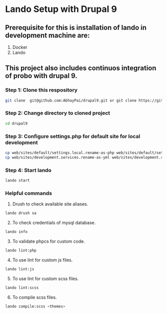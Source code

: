 # Lando Setup with Drupal 9

## Prerequisite for this is installation of lando in development machine are:
1. Docker
2. Lando

## This project also includes continuos integration of probo with drupal 9.

### Step 1: Clone this respository
```sh
git clone  git@github.com:AbhayPai/drupal9.git or git clone https://github.com/AbhayPai/drupal9.git
```

### Step 2: Change directory to cloned project
```sh
cd drupal9
```

### Step 3: Configure settings.php for default site for local development
```sh
cp web/sites/default/settings.local.rename-as-php web/sites/default/settings.local.php && \
cp web/sites/development.services.rename-as-yml web/sites/development.services.yml
```

### Step 4: Start lando
```sh
lando start
```

### Helpful commands

1. Drush to check available site aliases.
```sh
lando drush sa
```

2. To check credentials of mysql database.
```sh
lando info

```
3. To validate phpcs for custom code.
```sh
lando lint:php
```

4. To use lint for custom js files.
```sh
lando lint:js
```

5. To use lint for custom scss files.
```sh
lando lint:scss
```

6. To compile scss files.
```sh
lando compile:scss <themes>
```
